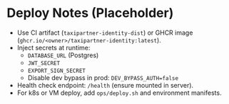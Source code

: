 # Deploy Notes (Placeholder)
- Use CI artifact (`taxipartner-identity-dist`) or GHCR image (`ghcr.io/<owner>/taxipartner-identity:latest`).
- Inject secrets at runtime:
  - `DATABASE_URL` (Postgres)
  - `JWT_SECRET`
  - `EXPORT_SIGN_SECRET`
  - Disable dev bypass in prod: `DEV_BYPASS_AUTH=false`
- Health check endpoint: `/health` (ensure mounted in server).
- For k8s or VM deploy, add `ops/deploy.sh` and environment manifests.
